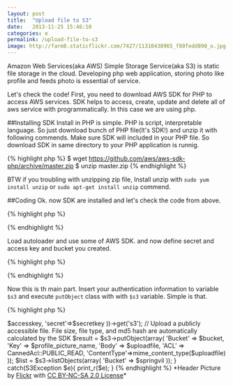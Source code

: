 ```yaml
---
layout: post
title:  "Upload file to S3"
date:   2013-11-25 15:46:10
categories: e
permalink: /upload-file-to-s3
image: http://farm8.staticflickr.com/7427/11310438965_f80fedd890_o.jpg
---
```


Amazon Web Services(aka AWS) Simple Storage Service(aka S3) is static file storage in the cloud.
Developing php web application, storing photo like profile and feeds photo is essential of service.

Let's check the code!
First, you need to download AWS SDK for PHP to access AWS services. SDK helps to access, create, update and delete 
all of aws service with programmatically. In this case we are using php.

##Installing SDK
Install in PHP is simple. PHP is script, interpretable language. So just download bunch of PHP file(It's SDK!) 
and unzip it with following commends. Make sure SDK will included in your PHP file. So download SDK in same directory to
your PHP application is runnig.

{% highlight php %}
$ wget https://github.com/aws/aws-sdk-php/archive/master.zip
$ unzip master.zip
{% endhighlight %}

BTW if you troubling with unzipping zip file, Install unzip with ``sudo yum install unzip`` or ``sudo apt-get install unzip`` commend.

##Coding
Ok. now SDK are installed and let's check the code from above.

{% highlight php %}
<?php//..
//load aws sdk loader 
require './aws-sdk-php-master/build/aws-autoloader.php';
 
use Aws\Common\Aws;
use Aws\S3\Enum\CannedAcl;
//..?>
{% endhighlight %}

Load autoloader and use some of AWS SDK. and now define secret and access key and bucket you created.

{% highlight php %}
<?php//..
//define keys and bucket
$accesskey = 'access_key';
$secretkey = 'secret_key';
$bucket = 'springvil';
//..?>
{% endhighlight %}

Now this is th main part. Insert your authentication information to variable ``$s3`` and execute ``putObject`` 
class with with ``$s3`` variable. Simple is that. 

{% highlight php %}
<?php//..
try{
    // Instantiate an S3 client
    $s3 = Aws::factory(array(
        'key'=>$accesskey,
        'secret'=>$secretkey
    ))->get('s3');
    // Upload a publicly accessible file. File size, file type, and md5 hash are automatically calculated by the SDK
    $result = $s3->putObject(array(
        'Bucket' => $bucket,
        'Key'    => $profile_picture_name,
        'Body'   => $uploadfile,
        'ACL'    => CannedAcl::PUBLIC_READ,
        'ContentType'=>mime_content_type($uploadfile)
    ));

    $list = $s3->listObjects(array(
        'Bucket' => $springvil
    ));
} catch(S3Exception $e){
    print_r($e);
}
{% endhighlight %}

*Header Picture by <a href="http://www.flickr.com/photos/lwr/2368783493">Flickr</a> with <a href="http://creativecommons.org/licenses/by-nc-sa/2.0/">CC BY-NC-SA 2.0 License</a>*
